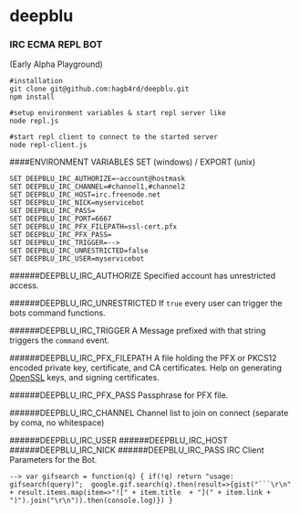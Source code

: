 # deepblu 
### IRC ECMA REPL BOT
(Early Alpha Playground)
```
#installation
git clone git@github.com:hagb4rd/deepblu.git
npm install

#setup environment variables & start repl server like
node repl.js

#start repl client to connect to the started server
node repl-client.js
```
####ENVIRONMENT VARIABLES
SET (windows) / EXPORT (unix)
```
SET DEEPBLU_IRC_AUTHORIZE=~account@hostmask
SET DEEPBLU_IRC_CHANNEL=#channel1,#channel2
SET DEEPBLU_IRC_HOST=irc.freenode.net
SET DEEPBLU_IRC_NICK=myservicebot
SET DEEPBLU_IRC_PASS=
SET DEEPBLU_IRC_PORT=6667
SET DEEPBLU_IRC_PFX_FILEPATH=ssl-cert.pfx
SET DEEPBLU_IRC_PFX_PASS=
SET DEEPBLU_IRC_TRIGGER=-->
SET DEEPBLU_IRC_UNRESTRICTED=false
SET DEEPBLU_IRC_USER=myservicebot
```
######DEEPBLU_IRC_AUTHORIZE 
Specified account has unrestricted access.

######DEEPBLU_IRC_UNRESTRICTED
If `true` every user can trigger the bots command functions.

######DEEPBLU_IRC_TRIGGER
A Message prefixed with that string triggers the `command` event.

######DEEPBLU_IRC_PFX_FILEPATH
A file holding the PFX or PKCS12 encoded private key, certificate, and CA certificates.
Help on generating [OpenSSL](https://nodejs.org/api/tls.html#tls_tls_ssl) keys, and signing certificates.

######DEEPBLU_IRC_PFX_PASS
Passphrase for PFX file.

######DEEPBLU_IRC_CHANNEL
Channel list to join on connect (separate by coma, no whitespace)

######DEEPBLU_IRC_USER
######DEEPBLU_IRC_HOST
######DEEPBLU_IRC_NICK
######DEEPBLU_IRC_PASS
IRC Client Parameters for the Bot.


```
--> var gifsearch = function(q) { if(!q) return "usage: gifsearch(query)";  google.gif.search(q).then(result=>{gist("```\r\n" + result.items.map(item=>"![" + item.title  + "](" + item.link + ")").join("\r\n")).then(console.log)}) }

```